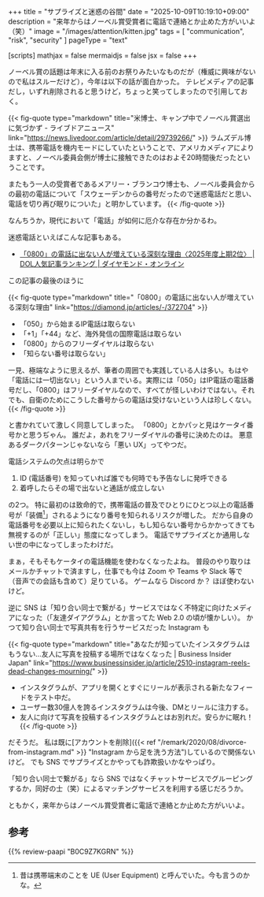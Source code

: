 +++
title = "サプライズと迷惑の谷間"
date =  "2025-10-09T10:19:10+09:00"
description = "来年からはノーベル賞受賞者に電話で連絡とか止めた方がいいよ（笑）"
image = "/images/attention/kitten.jpg"
tags = [ "communication", "risk", "security" ]
pageType = "text"

[scripts]
  mathjax = false
  mermaidjs = false
  jsx = false
+++

ノーベル賞の話題は年末に入る前のお祭りみたいなものだが（権威に興味がないので私はスルーだけど），今年は以下の話が面白かった。
テレビメディアの記事だし，いずれ削除されると思うけど，ちょっと笑ってしまったので引用しておく。

{{< fig-quote type="markdown" title="米博士、キャンプ中でノーベル賞選出に気づかず - ライブドアニュース" link="https://news.livedoor.com/article/detail/29739266/" >}}
ラムズデル博士は、携帯電話を機内モードにしていたということで、アメリカメディアによりますと、ノーベル委員会側が博士に接触できたのはおよそ20時間後だったということです。

またもう一人の受賞者であるメアリー・ブランコウ博士も、ノーベル委員会からの最初の電話について「スウェーデンからの番号だったので迷惑電話だと思い、電話を切り再び眠りについた」と明かしています。
{{< /fig-quote >}}

なんちうか，現代において「電話」が如何に厄介な存在か分かるわ。

迷惑電話といえばこんな記事もある。

- [「0800」の電話に出ない人が増えている深刻な理由〈2025年度上期2位〉 | DOL人気記事ランキング | ダイヤモンド・オンライン](https://diamond.jp/articles/-/372704)

この記事の最後のほうに

{{< fig-quote type="markdown" title="「0800」の電話に出ない人が増えている深刻な理由" link="https://diamond.jp/articles/-/372704" >}}
- 「050」から始まるIP電話は取らない
- 「+1」「+44」など、海外発信の国際電話は取らない
- 「0800」からのフリーダイヤルは取らない
- 「知らない番号は取らない」

一見、極端なように思えるが、筆者の周囲でも実践している人は多い。もはや「電話には一切出ない」という人までいる。実際には「050」はIP電話の電話番号だし、「0800」はフリーダイヤルなので、すべてが怪しいわけではない。それでも、自衛のためにこうした番号からの電話は受けないという人は珍しくない。
{{< /fig-quote >}}

と書かれていて激しく同意してしまった。
「0800」とかパッと見はケータイ番号かと思うぢゃん。
誰だよ，あれをフリーダイヤルの番号に決めたのは。
悪意あるダークパターンじゃないなら「悪い UX」ってやつだ。

電話システムの欠点は明らかで

1. ID (電話番号) を知っていれば誰でも何時でも予告なしに発呼できる
2. 着呼したらその場で出ないと通話が成立しない

の2つ。
特に最初のは致命的で，携帯電話の普及でひとりにひとつ以上の電話番号が「装備[^ue1]」されるようになり番号を知られるリスクが増した。
だから自身の電話番号を必要以上に知られたくないし，もし知らない番号からかかってきても無視するのが「正しい」態度になってしまう。
電話でサプライズとか通用しない世の中になってしまったわけだ。

[^ue1]: 昔は携帯端末のことを UE (User Equipment) と呼んでいた。今も言うのかな。

まぁ，そもそもケータイの電話機能を使わなくなったよね。
普段のやり取りはメールかチャットで済ますし，仕事でも今は Zoom や Teams や Slack 等で（音声での会話も含めて）足りている。
ゲームなら Discord か？ ほぼ使わないけど。

逆に SNS は「知り合い同士で繋がる」サービスではなく不特定に向けたメディアになった（「友達ダイアグラム」とか言ってた Web 2.0 の頃が懐かしい）。
かつて知り合い同士で写真共有を行うサービスだった Instagram も

{{< fig-quote type="markdown" title="あなたが知っていたインスタグラムはもうない…友人に写真を投稿する場所ではなくなった | Business Insider Japan" link="https://www.businessinsider.jp/article/2510-instagram-reels-dead-changes-mourning/" >}}
- インスタグラムが、アプリを開くとすぐにリールが表示される新たなフィードをテスト中だ。
- ユーザー数30億人を誇るインスタグラムは今後、DMとリールに注力する。
- 友人に向けて写真を投稿するインスタグラムとはお別れだ。安らかに眠れ！
{{< /fig-quote >}}

だそうだ。
私は既に[アカウントを削除]({{< ref "/remark/2020/08/divorce-from-instagram.md" >}} "Instagram から足を洗う方法")しているので関係ないけど。
でも SNS でサプライズとかやっても詐欺扱いかなやっぱり。

「知り合い同士で繋がる」なら SNS ではなくチャットサービスでグルーピングするか，同好の士（笑）によるマッチングサービスを利用する感じだろうか。

ともかく，来年からはノーベル賞受賞者に電話で連絡とか止めた方がいいよ。

## 参考

{{% review-paapi "B0C9Z7KGRN" %}} <!-- はじめて学ぶ ビデオゲームの心理学 Kindle 版 -->

